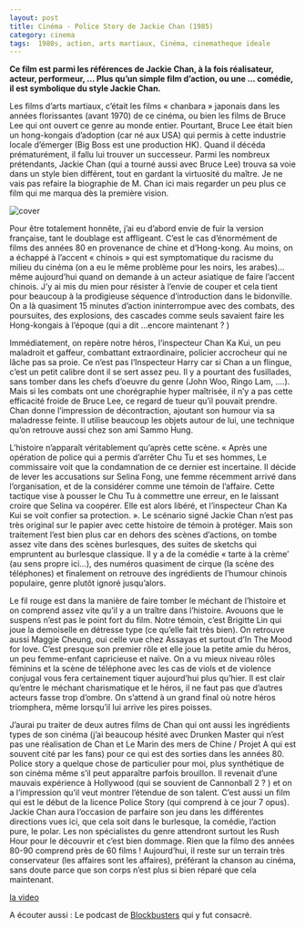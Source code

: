 ```yaml
---
layout: post
title: Cinéma - Police Story de Jackie Chan (1985)
category: cinema
tags:  1980s, action, arts martiaux, Cinéma, cinematheque ideale
---
```


**Ce film est parmi les références de Jackie Chan, à la fois réalisateur, acteur, performeur, … Plus qu’un simple film d’action, ou une … comédie, il est symbolique du style Jackie Chan.**

Les films d’arts martiaux, c’était les films « chanbara » japonais dans les années florissantes (avant 1970) de ce cinéma, ou bien les films de Bruce Lee qui ont ouvert ce genre au monde entier. Pourtant, Bruce Lee était bien un hong-kongais d’adoption (car né aux USA) qui permis à cette industrie locale d’émerger (Big Boss est une production HK). Quand il décéda prématurément, il fallu lui trouver un successeur. Parmi les nombreux prétendants, Jackie Chan (qui a tourné aussi avec Bruce Lee) trouva sa voie dans un style bien différent, tout en gardant la virtuosité du maître. Je ne vais pas refaire la biographie de M. Chan ici mais regarder un peu plus ce film qui me marqua dès la première vision.

![cover](https://cheziceman.files.wordpress.com/2020/07/policestory.jpg)

Pour être totalement honnête, j’ai eu d’abord envie de fuir la version française, tant le doublage est affligeant. C’est le cas d’énormément de films des années 80 en provenance de chine et d’Hong-kong. Au moins, on a échappé à l’accent « chinois » qui est symptomatique du racisme du milieu du cinéma (on a eu le même problème pour les noirs, les arabes)… même aujourd’hui quand on demande à un acteur asiatique de faire l’accent chinois. J’y ai mis du mien pour résister à l’envie de couper et cela tient pour beaucoup à la prodigieuse séquence d’introduction dans le bidonville. On a là quasiment 15 minutes d’action ininterrompue avec des combats, des poursuites, des explosions, des cascades comme seuls savaient faire les Hong-kongais à l’époque (qui a dit …encore maintenant ? )

Immédiatement, on repère notre héros, l’inspecteur Chan Ka Kui, un peu maladroit et gaffeur, combattant extraordinaire, policier accrocheur qui ne lâche pas sa proie. Ce n’est pas l’Inspecteur Harry car si Chan a un flingue, c’est un petit calibre dont il se sert assez peu. Il y a pourtant des fusillades, sans tomber dans les chefs d’oeuvre du genre (John Woo, Ringo Lam, ….). Mais si les combats ont une chorégraphie hyper maîtrisée, il n’y a pas cette efficacité froide de Bruce Lee, ce regard de tueur qu’il pouvait prendre. Chan donne l’impression de décontraction, ajoutant son humour via sa maladresse feinte. Il utilise beaucoup les objets autour de lui, une technique qu’on retrouve aussi chez son ami Sammo Hung.

L’histoire n’apparaît véritablement qu’après cette scène. « Après une opération de police qui a permis d’arrêter Chu Tu et ses hommes, Le commissaire voit que la condamnation de ce dernier est incertaine. Il décide de lever les accusations sur Selina Fong, une femme récemment arrivé dans l’organisation, et de la considérer comme une témoin de l’affaire. Cette tactique vise à pousser le Chu Tu à commettre une erreur, en le laissant croire que Selina va coopérer. Elle est alors libéré, et l’inspecteur Chan Ka Kui se voit confier sa protection. ». Le scénario signé Jackie Chan n’est pas très original sur le papier avec cette histoire de témoin à protéger. Mais son traitement l’est bien plus car en dehors des scènes d’actions, on tombe assez vite dans des scènes burlesques, des suites de sketchs qui empruntent au burlesque classique. Il y a de la comédie « tarte à la crème’ (au sens propre ici…), des numéros quasiment de cirque (la scène des téléphones) et finalement on retrouve des ingrédients de l’humour chinois populaire, genre plutôt ignoré jusqu’alors.

Le fil rouge est dans la manière de faire tomber le méchant de l’histoire et on comprend assez vite qu’il y a un traître dans l’histoire. Avouons que le suspens n’est pas le point fort du film. Notre témoin, c’est Brigitte Lin qui joue la demoiselle en détresse type (ce qu’elle fait très bien). On retrouve aussi Maggie Cheung, oui celle vue chez Assayas et surtout d’In The Mood for love. C’est presque son premier rôle et elle joue la petite amie du héros, un peu femme-enfant capricieuse et naïve. On a vu mieux niveau rôles féminins et la scène de téléphone avec les cas de viols et de violence conjugal vous fera certainement tiquer aujourd’hui plus qu’hier. Il est clair qu’entre le méchant charismatique et le héros, il ne faut pas que d’autres acteurs fasse trop d’ombre. On s’attend à un grand final où notre héros triomphera, même lorsqu’il lui arrive les pires poisses.

J’aurai pu traiter de deux autres films de Chan qui ont aussi les ingrédients types de son cinéma (j’ai beaucoup hésité avec Drunken Master qui n’est pas une réalisation de Chan et Le Marin des mers de Chine / Projet A qui est souvent cité par les fans) pour ce qui est des sorties dans les années 80. Police story a quelque chose de particulier pour moi, plus synthétique de son cinéma même s’il peut apparaître parfois brouillon. Il revenait d’une mauvais expérience à Hollywood (qui se souvient de Cannonball 2 ? ) et on a l’impression qu’il veut montrer l’étendue de son talent. C’est aussi un film qui est le début de la licence Police Story (qui comprend à ce jour 7 opus). Jackie Chan aura l’occasion de parfaire son jeu dans les différentes directions vues ici, que cela soit dans le burlesque, la comédie, l’action pure, le polar. Les non spécialistes du genre attendront surtout les Rush Hour pour le découvrir et c’est bien dommage. Rien que la filmo des années 80-90 comprend près de 60 films ! Aujourd’hui, il reste sur un terrain très conservateur (les affaires sont les affaires), préférant la chanson au cinéma, sans doute parce que son corps n’est plus si bien réparé que cela maintenant.

[la video](https://youtu.be/AxZ9VSmj5U8)

A écouter aussi : Le podcast de [Blockbusters](https://www.franceinter.fr/emissions/blockbusters/blockbusters-13-juillet-2020) qui y fut consacré.
